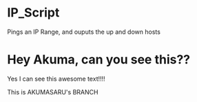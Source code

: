 # IP_Script
Pings an IP Range, and ouputs the up and down hosts

# Hey Akuma, can you see this??
Yes I can see this awesome text!!!!



This is AKUMASARU's BRANCH